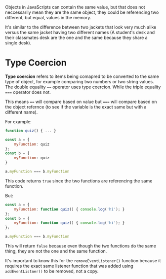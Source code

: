 Objects in JavaScripts can contain the same value, but that does not neccessarily mean they are the same object, they could be referencing two different, but equal, values in the memory.


It's similar to the difference between two jackets that look very much alike versus the same jacket having two different names (A student's desk and their classmates desk are the one and the same because they share a single desk).


# Type Coercion

**Type coercion** refers to items being comapred to be converted to the same type of object, for example comparing two numbers or two string values. The double equality `==` operator uses type coercion. While the triple equality `===` operator does not. 

This means `==` will compare based on value but `===` will compare based on the object refernce (to see if the variable is the exact same but with a different name).

For example:


```js
function quiz() { ... }

const a = {
    myFunction: quiz
};
const b = {
    myFunction: quiz
}

a.myFunction === b.myFunction
```

This code returns `true` since the two functions are referencing the same function.

But:

```js
const a = {
    myFunction: function quiz() { console.log('hi'); }
};
const b = {
    myFunction: function quiz() { console.log('hi'); }
};

a.myFunction === b.myFunction
```

This will return `false` because even though the two functions do the same thing, they are not the one and the same function.


It's important to know this for the `removeEventListener()` function because it requires the exact same listener function that was added using `addEventListner()` to be removed, not a copy.